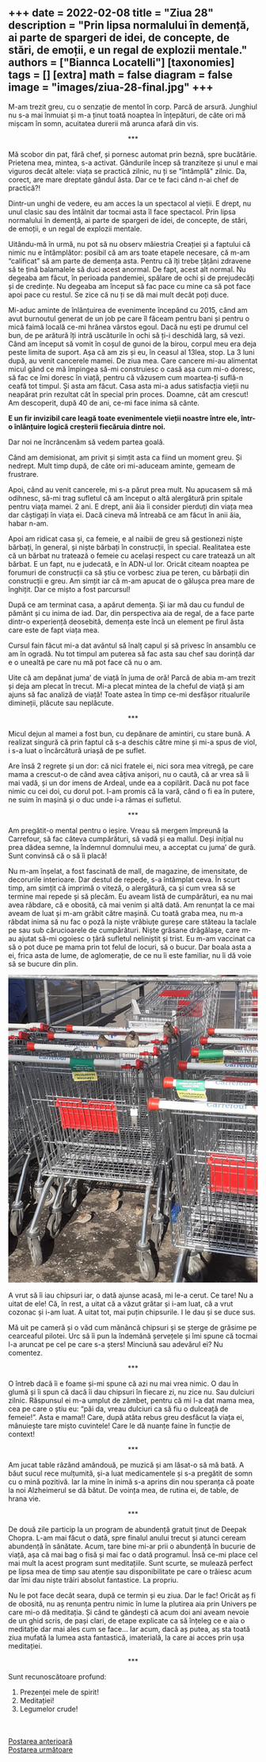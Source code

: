 
+++
date = 2022-02-08
title = "Ziua 28"
description = "Prin lipsa normalului în demență, ai parte de spargeri de idei, de concepte, de stări, de emoții, e un regal de explozii mentale."
authors = ["Biannca Locatelli"]
[taxonomies]
tags = []
[extra]
math = false
diagram = false
image = "images/ziua-28-final.jpg"
+++
---

M-am trezit greu, cu o senzație de mentol în corp. Parcă de arsură. Junghiul nu s-a mai înmuiat și m-a ținut toată noaptea în înțepături, de câte ori mă mișcam în somn, acuitatea durerii mă arunca afară din vis.

<p style="text-align: center;">***</p>

Mă scobor din pat, fără chef, și pornesc automat prin beznă, spre bucătărie. Prietena mea, mintea, s-a activat. Gândurile încep să tranziteze și unul e mai viguros decât altele: viața se practică zilnic, nu ți se "întâmplă" zilnic. Da, corect, are mare dreptate gândul ăsta. Dar ce te faci când n-ai chef de practică?!

Dintr-un unghi de vedere, eu am acces la un spectacol al vieții. E drept, nu unul clasic sau des întâlnit dar tocmai asta îl face spectacol. Prin lipsa normalului în demență, ai parte de spargeri de idei, de concepte, de stări, de emoții, e un regal de explozii mentale.

Uitându-mă în urmă, nu pot să nu observ măiestria Creației și a faptului că nimic nu e întâmplător: posibil că am ars toate etapele necesare, că m-am “calificat” să am parte de demența asta. Pentru că îți trebe țâțâni zdravene să te țină balamalele să duci acest anormal. De fapt, acest alt normal. Nu degeaba am făcut, în perioada pandemiei, spălare de ochi și de prejudecăți și de credințe. Nu degeaba am început să fac pace cu mine ca să pot face apoi pace cu restul. Se zice că nu ți se dă mai mult decât poți duce.

Mi-aduc aminte de înlănțuirea de evenimente începând cu 2015, când am avut burnoutul generat de un job pe care îl făceam pentru bani și pentru o mică faimă locală ce-mi hrănea vârstos egoul. Dacă nu ești pe drumul cel bun, de pe arătură îți intră uscăturile în ochi să ți-i deschidă larg, să vezi. Când am început să vomit în coșul de gunoi de la birou, corpul meu era deja peste limita de suport. Așa că am zis și eu, în ceasul al 13lea, stop. La 3 luni după, au venit cancerele mamei. De ziua mea. Care cancere mi-au alimentat micul gând ce mă împingea să-mi construiesc o casă așa cum mi-o doresc, să fac ce îmi doresc în viață, pentru că văzusem cum moartea-ți suflă-n ceafă tot timpul. Și asta am făcut. Casa asta mi-a adus satisfacția vieții nu neapărat prin rezultat cât în special prin proces. Doamne, cât am crescut! Am descoperit, după 40 de ani, ce-mi face inima să cânte.

**E un fir invizibil care leagă toate evenimentele vieții noastre între ele, într-o înlănțuire logică creșterii fiecăruia dintre noi.**

Dar noi ne încrâncenăm să vedem partea goală.

Când am demisionat, am privit și simțit asta ca fiind un moment greu. Și nedrept. Mult timp după, de câte ori mi-aduceam aminte, gemeam de frustrare.

Apoi, când au venit cancerele, mi s-a părut prea mult. Nu apucasem să mă odihnesc, să-mi trag sufletul că am început o altă alergătură prin spitale pentru viața mamei. 2 ani. E drept, anii ăia îi consider pierduți din viața mea dar câștigați în viața ei. Dacă cineva mă întreabă ce am făcut în anii ăia, habar n-am.

Apoi am ridicat casa și, ca femeie, e al naibii de greu să gestionezi niște bărbați, în general, și niște bărbați în construcții, în special. Realitatea este că un bărbat nu tratează o femeie cu același respect cu care tratează un alt bărbat. E un fapt, nu e judecată, e în ADN-ul lor. Oricât citeam noaptea pe forumuri de construcții ca să știu ce vorbesc ziua pe teren, cu bărbații din construcții e greu. Am simțit iar că m-am apucat de o gălușca prea mare de înghițit. Dar ce mișto a fost parcursul!

După ce am terminat casa, a apărut demența. Și iar mă dau cu fundul de pământ și cu inima de iad. Dar, din perspectiva aia de regal, de a face parte dintr-o experiență deosebită, demența este încă un element pe firul ăsta care este de fapt viața mea.

Cursul fain făcut mi-a dat avântul să înalț capul și să privesc în ansamblu ce am în ogradă. Nu tot timpul am puterea să fac asta sau chef sau dorință dar e o unealtă pe care nu mă pot face că nu o am.

Uite că am depănat juma’ de viață în juma de oră! Parcă de abia m-am trezit și deja am plecat în trecut. Mi-a plecat mintea de la cheful de viață și am ajuns să fac analiză de viață! Toate astea în timp ce-mi desfășor ritualurile dimineții, plăcute sau neplăcute.

<p style="text-align: center;">***</p>

Micul dejun al mamei a fost bun, cu depănare de amintiri, cu stare bună. A realizat singură că prin faptul că s-a deschis către mine și mi-a spus de viol, i s-a luat o încărcătură uriașă de pe suflet.

Are însă 2 regrete și un dor: că nici fratele ei, nici sora mea vitregă, pe care mama a crescut-o de când avea câțiva anișori, nu o caută, că ar vrea să îi mai vadă, și un dor imens de Ardeal, unde ea a copilărit. Dacă nu pot face nimic cu cei doi, cu dorul pot. I-am promis că la vară, când o fi ea în putere, ne suim în mașină și o duc unde i-a rămas ei sufletul.

<p style="text-align: center;">***</p>

Am pregătit-o mental pentru o ieșire. Vreau să mergem împreună la Carrefour, să fac câteva cumpărături, să vadă și ea mallul. Deși inițial nu prea dădea semne, la îndemnul domnului meu, a acceptat cu juma’ de gură. Sunt convinsă că o să îi placă!

Nu m-am înșelat, a fost fascinată de mall, de magazine, de imensitate, de decorurile interioare. Dar destul de repede, s-a întâmplat ceva. În scurt timp, am simțit că imprimă o viteză, o alergătură, ca și cum vrea să se termine mai repede și să plecăm. Eu aveam listă de cumpărături, ea nu mai avea răbdare, că e obosită, că mai venim și altă dată. Am renunțat la ce mai aveam de luat și m-am grăbit către mașină. Cu toată graba mea, nu m-a răbdat inima să nu fac o poză la niște vrăbiuțe gureșe care stăteau la taclale pe sau sub cărucioarele de cumpărături. Niște grăsane drăgălașe, care m-au ajutat să-mi ogoiesc o țâră sufletul neliniștit și trist. Eu m-am vaccinat ca să o pot duce pe mama prin tot felul de locuri, să o bucur. Dar boala asta a ei, frica asta de lume, de aglomerație, de ce nu îi este familiar, nu îi dă voie să se bucure din plin.


<div class="flex justify-center">
  <img src="images/vrabiute.jpeg" />
</div>

A vrut să îi iau chipsuri iar, o dată ajunse acasă, mi le-a cerut. Ce tare! Nu a uitat de ele! Că, în rest, a uitat că a văzut grătar și i-am luat, că a vrut cozonac și i-am luat. A uitat tot, mai puțin chipsurile. I le dau și se duce sus.

Mă uit pe cameră și o văd cum mănâncă chipsuri și se șterge de grăsime pe cearceaful pilotei. Urc să îi pun la îndemână șervețele și îmi spune că tocmai l-a aruncat pe cel pe care s-a șters! Minciună sau adevărul ei? Nu comentez.

<p style="text-align: center;">***</p>

O întreb dacă îi e foame și-mi spune că azi nu mai vrea nimic. O dau în glumă și îi spun că dacă îi dau chipsuri în fiecare zi, nu zice nu. Sau dulciuri zilnic. Răspunsul ei m-a umplut de zâmbet, pentru că mi l-a dat mama mea, cea pe care o știu eu: “păi da, vreau dulciuri ca să fiu o dulceață de femeie!”. Asta e mama!! Care, după atâta rebus greu desfăcut la viața ei, mânuiește tare mișto cuvintele! Care le dă nuanțe faine în funcție de context!

<p style="text-align: center;">***</p>

Am jucat table râzând amândouă, pe muzică și am lăsat-o să mă bată. A băut sucul rece mulțumită, și-a luat medicamentele și s-a pregătit de somn cu o mină pozitivă. Iar la mine în inimă s-a aprins din nou speranța că poate la noi Alzheimerul se dă bătut. De voința mea, de rutina ei, de table, de hrana vie.

<p style="text-align: center;">***</p>

De două zile particip la un program de abundență gratuit ținut de Deepak Chopra. L-am mai făcut o dată, spre finalul anului trecut și atunci ceream abundență în sănătate. Acum, tare bine mi-ar prii o abundență în bucurie de viață, așa că mai bag o fisă și mai fac o dată programul. Însă ce-mi place cel mai mult la acest program sunt meditațiile. Sunt scurte, se mulează perfect pe lipsa mea de timp sau atenție sau disponibilitate pe care o trăiesc acum dar îmi dau niște trăiri absolut fantastice. La propriu.

Nu le pot face decât seara, după ce termin și eu ziua. Dar le fac! Oricât aș fi de obosită, nu aș renunța pentru nimic în lume la plutirea aia prin Univers pe care mi-o dă meditația. Și când te gândești că acum doi ani aveam nevoie de un ghid scris, de pași clari, de etape explicate ca să înțeleg ce e aia o meditație dar mai ales cum se face… Iar acum, dacă aș putea, aș sta toată ziua mufată la lumea asta fantastică, imaterială, la care ai acces prin ușa meditației.

<p style="text-align: center;">***</p>

Sunt recunoscătoare profund:
1. Prezenței mele de spirit!
2. Meditației!
3. Legumelor crude!

<br/>

<br/>

<div class="flex justify-between">
  <div>
    <a href="/blog/ziua-27/">Postarea anterioară</a>
  </div>
  <div>
    <a href="/blog/ziua-29/">Postarea următoare</a>
  </div>
</div>
